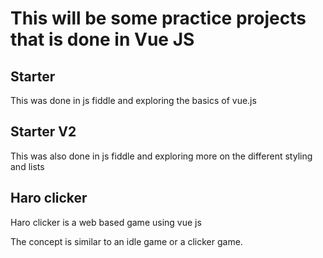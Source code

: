 # This will be some practice projects that is done in Vue JS

## Starter
This was done in js fiddle and exploring the basics of vue.js

## Starter V2
This was also done in js fiddle and exploring more on the different styling and lists

## Haro clicker
Haro clicker is a web based game using vue js

The concept is similar to an idle game or a clicker game.
